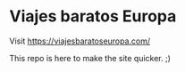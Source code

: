 # Viajes baratos Europa

Visit https://viajesbaratoseuropa.com/

This repo is here to make the site quicker. ;)

